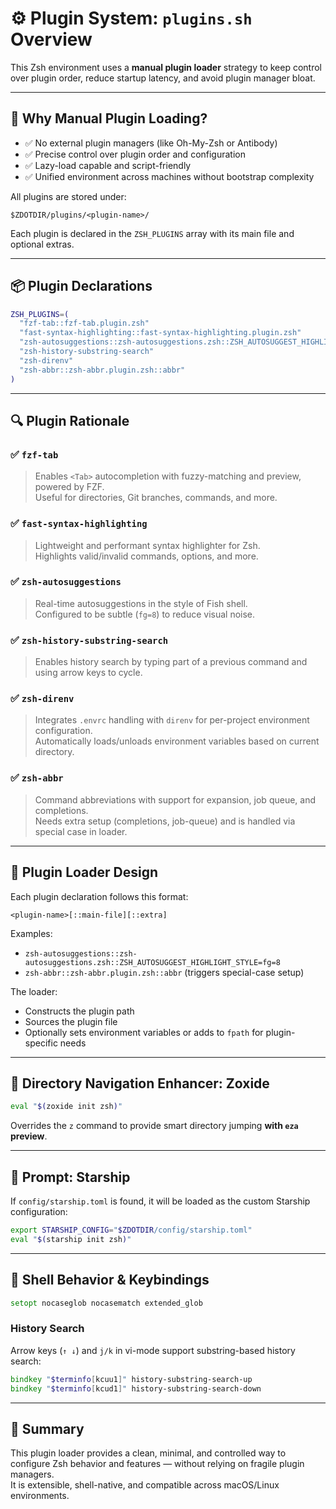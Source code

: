 # ⚙️ Plugin System: `plugins.sh` Overview

This Zsh environment uses a **manual plugin loader** strategy to keep control over plugin order, reduce startup latency, and avoid plugin manager bloat.

---

## 🧩 Why Manual Plugin Loading?

- ✅ No external plugin managers (like Oh-My-Zsh or Antibody)
- ✅ Precise control over plugin order and configuration
- ✅ Lazy-load capable and script-friendly
- ✅ Unified environment across machines without bootstrap complexity

All plugins are stored under:  
```
$ZDOTDIR/plugins/<plugin-name>/
```

Each plugin is declared in the `ZSH_PLUGINS` array with its main file and optional extras.

---

## 📦 Plugin Declarations

```zsh
ZSH_PLUGINS=(
  "fzf-tab::fzf-tab.plugin.zsh"
  "fast-syntax-highlighting::fast-syntax-highlighting.plugin.zsh"
  "zsh-autosuggestions::zsh-autosuggestions.zsh::ZSH_AUTOSUGGEST_HIGHLIGHT_STYLE=fg=8"
  "zsh-history-substring-search"
  "zsh-direnv"
  "zsh-abbr::zsh-abbr.plugin.zsh::abbr"
)
```

---

## 🔍 Plugin Rationale

### ✅ `fzf-tab`

> Enables `<Tab>` autocompletion with fuzzy-matching and preview, powered by FZF.  
Useful for directories, Git branches, commands, and more.

### ✅ `fast-syntax-highlighting`

> Lightweight and performant syntax highlighter for Zsh.  
Highlights valid/invalid commands, options, and more.

### ✅ `zsh-autosuggestions`

> Real-time autosuggestions in the style of Fish shell.  
Configured to be subtle (`fg=8`) to reduce visual noise.

### ✅ `zsh-history-substring-search`

> Enables history search by typing part of a previous command and using arrow keys to cycle.

### ✅ `zsh-direnv`

> Integrates `.envrc` handling with `direnv` for per-project environment configuration.  
Automatically loads/unloads environment variables based on current directory.

### ✅ `zsh-abbr`

> Command abbreviations with support for expansion, job queue, and completions.  
Needs extra setup (completions, job-queue) and is handled via special case in loader.

---

## 🔄 Plugin Loader Design

Each plugin declaration follows this format:

```
<plugin-name>[::main-file][::extra]
```

Examples:
- `zsh-autosuggestions::zsh-autosuggestions.zsh::ZSH_AUTOSUGGEST_HIGHLIGHT_STYLE=fg=8`
- `zsh-abbr::zsh-abbr.plugin.zsh::abbr` (triggers special-case setup)

The loader:

- Constructs the plugin path
- Sources the plugin file
- Optionally sets environment variables or adds to `fpath` for plugin-specific needs

---

## 🧭 Directory Navigation Enhancer: Zoxide

```zsh
eval "$(zoxide init zsh)"
```

Overrides the `z` command to provide smart directory jumping **with `eza` preview**.

---

## 💫 Prompt: Starship

If `config/starship.toml` is found, it will be loaded as the custom Starship configuration:

```zsh
export STARSHIP_CONFIG="$ZDOTDIR/config/starship.toml"
eval "$(starship init zsh)"
```

---

## 🔑 Shell Behavior & Keybindings

```zsh
setopt nocaseglob nocasematch extended_glob
```

### History Search

Arrow keys (`↑ ↓`) and `j/k` in vi-mode support substring-based history search:

```zsh
bindkey "$terminfo[kcuu1]" history-substring-search-up
bindkey "$terminfo[kcud1]" history-substring-search-down
```

---

## 🧠 Summary

This plugin loader provides a clean, minimal, and controlled way to configure Zsh behavior and features — without relying on fragile plugin managers.  
It is extensible, shell-native, and compatible across macOS/Linux environments.
